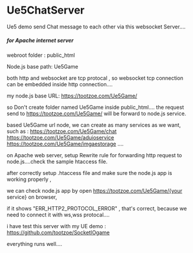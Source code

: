 # Ue5ChatServer
Ue5 demo send Chat message to each other via this websocket Server....

##### for Apache internet server

webroot folder :  public_html

Node.js base path:  Ue5Game 

both http and websocket are tcp protocal , so websocket tcp connection can be embedded inside http connection....

my node.js base URL:  https://tootzoe.com/Ue5Game/

so Don't create folder named Ue5Game inside public_html....
the request send to https://tootzoe.com/Ue5Game/ will be forward to node.js service.

based Ue5Game url node, we can create as many services as we want, such as :
https://tootzoe.com/Ue5Game/chat
https://tootzoe.com/Ue5Game/aduioservice
https://tootzoe.com/Ue5Game/imgaestorage
....


on Apache web server, setup Rewrite rule for forwarding http request to node.js....check the sample htaccess file.

after correctly setup .htaccess file and make sure the node.js app is working properly , 

we can check node.js app by open https://tootzoe.com/Ue5Game/{your service}  on browser, 

if it shows "ERR_HTTP2_PROTOCOL_ERROR" , that's correct, because we need to connect it with ws,wss protocal....

i have test this server with my UE demo : https://github.com/tootzoe/SocketIOgame

everything runs well....









